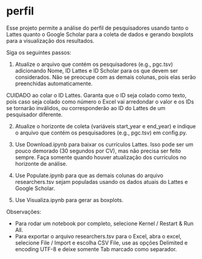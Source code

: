 # perfil

Esse projeto permite a análise do perfil de pesquisadores usando tanto o Lattes quanto o Google Scholar para a coleta de dados e gerando boxplots para a visualização dos resultados.

Siga os seguintes passos:

1. Atualize o arquivo que contém os pesquisadores (e.g., pgc.tsv) adicionando Nome, ID Lattes e ID Scholar para os que devem ser considerados. Não se preocupe com as demais colunas, pois elas serão preenchidas automaticamente. 

CUIDADO ao colar o ID Lattes. Garanta que o ID seja colado como texto, pois caso seja colado como número o Excel vai arredondar o valor e os IDs se tornarão inválidos, ou corresponderão ao ID do Lattes de um pesquisador diferente. 

2. Atualize o horizonte de coleta (variáveis start_year e end_year) e indique o arquivo que contém os pesquisadores (e.g., pgc.tsv) em config.py.

3. Use Download.ipynb para baixar os currículos Lattes. Isso pode ser um pouco demorado (30 segundos por CV), mas não precisa ser feito sempre. Faça somente quando houver atualização dos currículos no horizonte de análise.

4. Use Populate.ipynb para que as demais colunas do arquivo researchers.tsv sejam populadas usando os dados atuais do Lattes e Google Scholar.

5. Use Visualiza.ipynb para gerar as boxplots.

Observações:

* Para rodar um notebook por completo, selecione Kernel / Restart & Run All.
* Para exportar o arquivo researchers.tsv para o Excel, abra o excel, selecione File / Import e escolha CSV File, use as opções Delimited e encoding UTF-8 e deixe somente Tab marcado como separador.

